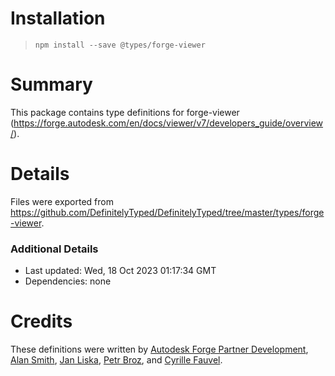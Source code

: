 # Installation
> `npm install --save @types/forge-viewer`

# Summary
This package contains type definitions for forge-viewer (https://forge.autodesk.com/en/docs/viewer/v7/developers_guide/overview/).

# Details
Files were exported from https://github.com/DefinitelyTyped/DefinitelyTyped/tree/master/types/forge-viewer.

### Additional Details
 * Last updated: Wed, 18 Oct 2023 01:17:34 GMT
 * Dependencies: none

# Credits
These definitions were written by [Autodesk Forge Partner Development](https://github.com/Autodesk-Forge), [Alan Smith](https://github.com/alansmithnbs), [Jan Liska](https://github.com/liskaj), [Petr Broz](https://github.com/petrbroz), and [Cyrille Fauvel](https://github.com/cyrillef).
